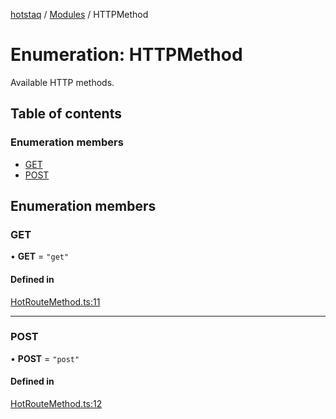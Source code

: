 [hotstaq](../README.md) / [Modules](../modules.md) / HTTPMethod

# Enumeration: HTTPMethod

Available HTTP methods.

## Table of contents

### Enumeration members

- [GET](HTTPMethod.md#get)
- [POST](HTTPMethod.md#post)

## Enumeration members

### GET

• **GET** = `"get"`

#### Defined in

[HotRouteMethod.ts:11](https://github.com/OurFreeLight/HotStaq/blob/b031357/src/HotRouteMethod.ts#L11)

___

### POST

• **POST** = `"post"`

#### Defined in

[HotRouteMethod.ts:12](https://github.com/OurFreeLight/HotStaq/blob/b031357/src/HotRouteMethod.ts#L12)
